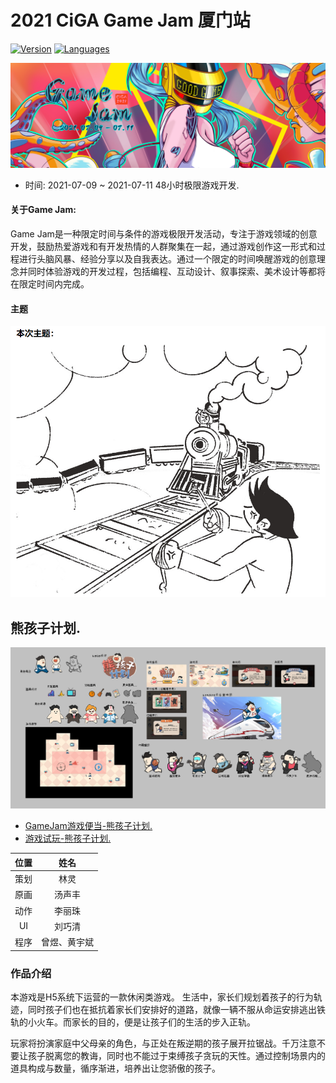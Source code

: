 
# 2021 CiGA Game Jam 厦门站

[![Version](https://img.shields.io/badge/Cocos_Creator-v2.4.4-FF69B4.svg?style=plastic)](https://www.cocos.com/creator)
[![Languages](https://img.shields.io/badge/language-TypeScript-FF69B4.svg?style=plastic)](#)

![banner](./资料/2021_CiGA_GameJam.png)

- 时间: 2021-07-09 ~ 2021-07-11 48小时极限游戏开发.

#### 关于Game Jam:

Game Jam是一种限定时间与条件的游戏极限开发活动，专注于游戏领域的创意开发，鼓励热爱游戏和有开发热情的人群聚集在一起，通过游戏创作这一形式和过程进行头脑风暴、经验分享以及自我表达。通过一个限定的时间唤醒游戏的创意理念并同时体验游戏的开发过程，包括编程、互动设计、叙事探索、美术设计等都将在限定时间内完成。

#### 主题

![主题](./资料/主题.png)

## 熊孩子计划.

![演示](./资料/美术设计/演示.jpg)

- [GameJam游戏便当-熊孩子计划.](https://www.youxibd.com/v2/gamejam/cgj2021/works/1189)
- [游戏试玩-熊孩子计划.](https://zy-developer.github.io/GameJam2D/)

| 位置 | 姓名 |
| :--: | :--: |
| 策划 | 林灵 |
| 原画 | 汤声丰 |
| 动作 | 李丽珠 |
| UI | 刘巧清 |
| 程序 | 曾煜、黄宇斌 |

### 作品介绍

本游戏是H5系统下运营的一款休闲类游戏。
生活中，家长们规划着孩子的行为轨迹，同时孩子们也在抵抗着家长们安排好的道路，就像一辆不服从命运安排逃出铁轨的小火车。而家长的目的，便是让孩子们的生活的步入正轨。

玩家将扮演家庭中父母亲的角色，与正处在叛逆期的孩子展开拉锯战。千万注意不要让孩子脱离您的教诲，同时也不能过于束缚孩子贪玩的天性。通过控制场景内的道具构成与数量，循序渐进，培养出让您骄傲的孩子。
